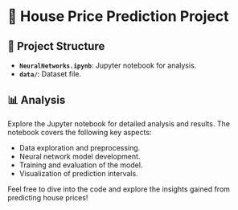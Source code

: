 <!DOCTYPE html>
<html lang="en">
<body>

  <h1>🏡 House Price Prediction Project</h1>

  <h2>📂 Project Structure</h2>

  <ul>
    <li><strong><code>NeuralNetworks.ipynb</code></strong>: Jupyter notebook for analysis.</li>
    <li><strong><code>data/</code></strong>: Dataset file.</li>
  </ul>

  <h2>📊 Analysis</h2>

  <p>Explore the Jupyter notebook for detailed analysis and results. The notebook covers the following key aspects:</p>

  <ul>
    <li>Data exploration and preprocessing.</li>
    <li>Neural network model development.</li>
    <li>Training and evaluation of the model.</li>
    <li>Visualization of prediction intervals.</li>
  </ul>

  <p>Feel free to dive into the code and explore the insights gained from predicting house prices!</p>

</body>
</html>

